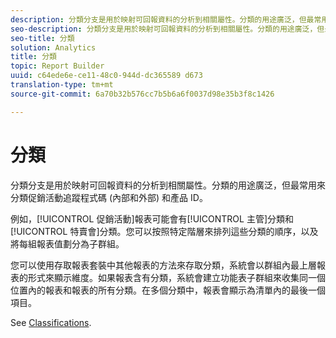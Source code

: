 ```yaml
---
description: 分類分支是用於映射可回報資料的分析到相關屬性。分類的用途廣泛，但最常用來分類促銷活動追蹤程式碼 (內部和外部) 和產品 ID。
seo-description: 分類分支是用於映射可回報資料的分析到相關屬性。分類的用途廣泛，但最常用來分類促銷活動追蹤程式碼 (內部和外部) 和產品 ID。
seo-title: 分類
solution: Analytics
title: 分類
topic: Report Builder
uuid: c64ede6e-ce11-48c0-944d-dc365589 d673
translation-type: tm+mt
source-git-commit: 6a70b32b576cc7b5b6a6f0037d98e35b3f8c1426

---
```



# 分類   

分類分支是用於映射可回報資料的分析到相關屬性。分類的用途廣泛，但最常用來分類促銷活動追蹤程式碼 (內部和外部) 和產品 ID。

例如，[!UICONTROL 促銷活動]報表可能會有[!UICONTROL 主管]分類和[!UICONTROL 特賣會]分類。您可以按照特定階層來排列這些分類的順序，以及將每組報表值劃分為子群組。

您可以使用存取報表套裝中其他報表的方法來存取分類，系統會以群組內最上層報表的形式來顯示維度。如果報表含有分類，系統會建立功能表子群組來收集同一個位置內的報表和報表的所有分類。在多個分類中，報表會顯示為清單內的最後一個項目。

See [Classifications](/help/components/c-classifications2/c-classifications.md).
